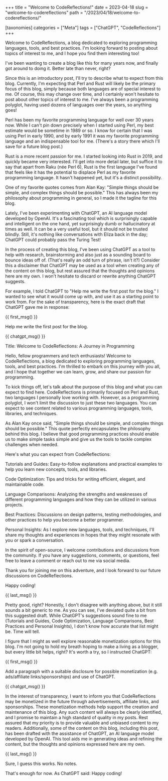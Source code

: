 +++
title = "Welcome to CodeReflections!"
date = 2023-04-18
slug = "welcome-to-codereflections"
path = "/2023/04/18/welcome-to-codereflections/"

[taxonomies]
categories = ["Meta"]
tags = ["ChatGPT", "CodeReflections"]
+++

Welcome to CodeReflections, a blog dedicated to exploring programming
languages, tools, and best practices.  I'm looking forward to posting about
topics of interest to me, and I hope you find them interesting too!

<!-- more -->

I've been wanting to create a blog like this for many years now, and finally
got around to doing it. Better late than never, right?

Since this is an introductory post, I'll try to describe what to expect from
this blog.  Currently, I'm expecting that Perl and Rust will likely be the
primary focus of this blog, simply because both languages are of special
interest to me.  Of course, this may change over time, and I certainly won't
hesitate to post about other topics of interest to me.  I've always been a
programming polyglot, having used dozens of languages over the years, so
anything goes!

Perl has been my favorite programming language for well over 30 years now.
While I can't pin down precisely when I started using Perl, my best estimate
would be sometime in 1989 or so.  I know for certain that I was using Perl in
early 1990, and by early 1991 it was my favorite programming language and an
indispensable tool for me.  (There's a story there which I'll save for a future
blog post.)

Rust is a more recent passion for me.  I started looking into Rust in 2019, and
quickly became very interested.  I'll get into more detail later, but suffice
it to say that apart from Raku (née Perl 6), Rust is the first language I've
found that feels like it has the potential to displace Perl as my favorite
programming language.  It hasn't happened yet, but it's a distinct possibility.

One of my favorite quotes comes from Alan Kay: "Simple things should be simple,
and complex things should be possible."  This has always been my philosophy
about programming in general, so I made it the tagline for this blog.

Lately, I've been experimenting with ChatGPT, an AI language model developed by
OpenAI.  It's a fascinating tool which is surprisingly capable and intelligent
on the one hand, yet surprisingly dumb or hallucinatory at times as well.  It
can be a very useful tool, but it should not be trusted blindly.  Still, it's
nothing like conversations with Eliza back in the day; ChatGPT could probably
pass the Turing Test!

In the process of creating this blog, I've been using ChatGPT as a tool to help
with research, brainstorming and also just as a sounding board to bounce ideas
off of.  (That's really an odd turn of phrase, isn't it?)  Consider this a
disclaimer that ChatGPT may be used as a tool when creating any of the content
on this blog, but rest assured that the thoughts and opinions here are my own.
I won't hesitate to discard or rewrite anything ChatGPT suggests.

For example, I told ChatGPT to "Help me write the first post for the blog."
I wanted to see what it would come up with, and use it as a starting point to
work from.  For the sake of transparency, here is the exact draft that ChatGPT
gave me in response:

{{ first_msg() }}

Help me write the first post for the blog.

{{ chatgpt_msg() }}

Title: Welcome to CodeReflections: A Journey in Programming

Hello, fellow programmers and tech enthusiasts! Welcome to CodeReflections, a
blog dedicated to exploring programming languages, tools, and best practices.
I'm thrilled to embark on this journey with you all, and I hope that together
we can learn, grow, and share our passion for programming.

To kick things off, let's talk about the purpose of this blog and what you
can expect to find here. CodeReflections is primarily focused on Perl and
Rust, two languages I personally love working with. However, as a programming
polyglot, I won't limit the discussion to just these two languages. You can
expect to see content related to various programming languages, tools,
libraries, and techniques.

As Alan Kay once said, "Simple things should be simple, and complex things
should be possible." This quote perfectly encapsulates the philosophy behind
this blog. I believe that good programming practices should enable us to make
simple tasks simple and give us the tools to tackle complex challenges when
needed.

Here's what you can expect from CodeReflections:

Tutorials and Guides: Easy-to-follow explanations and practical examples to
help you learn new concepts, tools, and libraries.

Code Optimization: Tips and tricks for writing efficient, elegant, and
maintainable code.

Language Comparisons: Analyzing the strengths and weaknesses of different
programming languages and how they can be utilized in various projects.

Best Practices: Discussions on design patterns, testing methodologies, and
other practices to help you become a better programmer.

Personal Insights: As I explore new languages, tools, and techniques, I'll
share my thoughts and experiences in hopes that they might resonate with you
or spark a conversation.

In the spirit of open-source, I welcome contributions and discussions from
the community. If you have any suggestions, comments, or questions, feel free
to leave a comment or reach out to me via social media.

Thank you for joining me on this adventure, and I look forward to our future
discussions on CodeReflections.

Happy coding!

{{ last_msg() }}

Pretty good, right?  Honestly, I don't disagree with anything above, but it
still sounds a bit generic to me.  As you can see, I've deviated quite a bit
from this suggested draft.  While ChatGPT's suggestions sound fine to me
(Tutorials and Guides, Code Optimization, Language Comparisons, Best Practices
and Personal Insights), I don't know how accurate that list might be.  Time
will tell.

I figure that I might as well explore reasonable monetization options for this
blog.  I'm not going to hold my breath hoping to make a living as a blogger,
but every little bit helps, right?  It's worth a try, so I instructed ChatGPT:

{{ first_msg() }}

Add a paragraph with a suitable disclosure for possible monetization (e.g.
ads/affiliate links/sponsorships) and use of ChatGPT.

{{ chatgpt_msg() }}

In the interest of transparency, I want to inform you that CodeReflections
may be monetized in the future through advertisements, affiliate links, and
sponsorships. These monetization methods help support the creation and
maintenance of this blog. Any such content will always be clearly identified,
and I promise to maintain a high standard of quality in my posts. Rest
assured that my priority is to provide valuable and unbiased content to my
readers. Additionally, some of the content on this blog, including this post,
has been drafted with the assistance of ChatGPT, an AI language model
developed by OpenAI. This tool aids me in generating ideas and refining the
content, but the thoughts and opinions expressed here are my own.

{{ last_msg() }}

Sure, I guess this works.  No notes.

That's enough for now.  As ChatGPT said: Happy coding!
